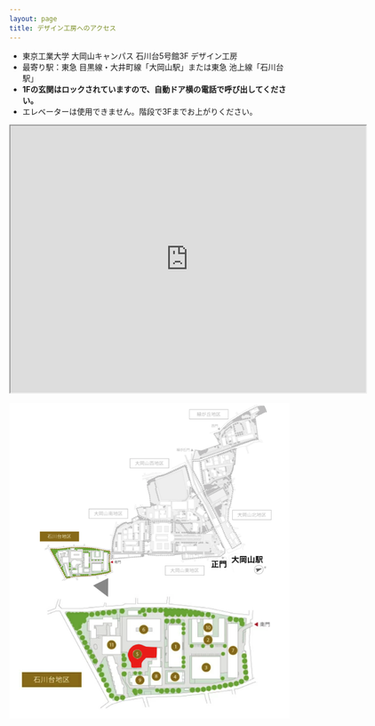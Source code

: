 ```yaml
---
layout: page
title: デザイン工房へのアクセス
---
```


- 東京工業大学 大岡山キャンパス 石川台5号館3F デザイン工房
- 最寄り駅：東急 目黒線・大井町線「大岡山駅」または東急 池上線「石川台駅」
- **1Fの玄関はロックされていますので、自動ドア横の電話で呼び出してください。**
- エレベーターは使用できません。階段で3Fまでお上がりください。

<iframe src="https://www.google.com/maps/d/u/2/embed?mid=1YpKWiuiiqiKxYI02Y61LAHHo5zWZ2E-0" width="640" height="480"></iframe>

![](access-to-design-factory.png)

